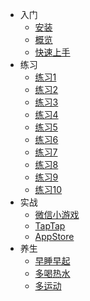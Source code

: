 * 入门
    * [安装](#)
    * [概览](#)
    * [快速上手](#)
* 练习
    * [练习1](#)
    * [练习2](#)
    * [练习3](#)
    * [练习4](#)
    * [练习5](#)
    * [练习6](#)
    * [练习7](#)
    * [练习8](#)
    * [练习9](#)
    * [练习10](#)
* 实战
    * [微信小游戏](#)
    * [TapTap](#)
    * [AppStore](#)
* 养生
    * [早睡早起](#)
    * [多喝热水](#)
    * [多运动](#)